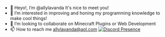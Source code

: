 - 👋 Heyo!, I’m @allylavanda It's nice to meet you!
- 👀 I’m interested in improving and honing my programming knowledge to make cool things!
- 💞️ I’m looking to collaborate on Minecraft Plugins or Web Development
- 📫 How to reach me allylavanda@aol.com
[![Discord Presence](https://lanyard.cnrad.dev/api/317728561106518019)](https://discord.com/users/141600015561916416)
<!---
allylavanda/allylavanda is a ✨ special ✨ repository because its `README.md` (this file) appears on your GitHub profile.
You can click the Preview link to take a look at your changes.
--->
